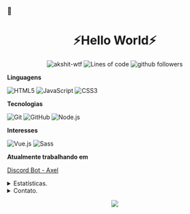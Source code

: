 ###  👋
<h1 align=center>⚡Hello World⚡</h1>

<p align="center">
    <img src="https://komarev.com/ghpvc/?username=gbrasil3g" alt="akshit-wtf" alt="Profile Views" />
    <img src="https://img.shields.io/badge/From%20Hello%20World%20I%27ve%20Written-100,000%20lines%20of%20code-yellow" alt="Lines of code" />
    <img src="https://img.shields.io/github/followers/gbrasil3g?label=Follow&style=social" alt="github followers" />
</p>

**Linguagens**

![HTML5](https://img.shields.io/badge/-HTML5-000000?style=for-the-badge&logo=HTML5)
![JavaScript](https://img.shields.io/badge/-JavaScript-000000?style=for-the-badge&logo=javascript)
![CSS3](https://img.shields.io/badge/-CSS3-000000?style=for-the-badge&logo=CSS3)

**Tecnologias**

![Git](https://img.shields.io/badge/-Git-000000?style=for-the-badge&logo=git&logoColor=F05032)
![GitHub](https://img.shields.io/badge/-GitHub-000000?style=for-the-badge&logo=github&logoColor=FFFFFF)
![Node.js](https://img.shields.io/badge/-Node.js-000000?style=for-the-badge&logo=node.js&logoColor=339933)

**Interesses**

![Vue.js](https://img.shields.io/badge/-Vue.js-000000?style=for-the-badge&logo=vue.js&logoColor=41B883)
![Sass](https://img.shields.io/badge/-Sass-000000?style=for-the-badge&logo=sass&logoColor=cd6799)

**Atualmente trabalhando em**

[Discord Bot - Axel](https://github.com/gbrasil3g)

<details>
      <summary>Estatísticas.</summary>
  <p align=center>
    <a href="https://github.com/gbrasil3g">
      <img align="center" src="https://github-readme-stats.vercel.app/api?username=gbrasil3g&show_icons=true&include_all_commits=true&show_icons=true&title_color=303030&icon_color=303030&text_color=303030&bg_color=ffffff&hide_border=true" alt="Guilherme's Statistics." />
      <img align="center" src="https://github-readme-stats.vercel.app/api/top-langs/?username=gbrasil3g&show_icons=true&show_icons=true&title_color=fff&icon_color=303030&text_color=303030&bg_color=ffffff&hide_border=true" alt="Peter's Statistics." />
    </a>
  </p>
</details>

<details>
      <summary>Contato.</summary>
  <p align=center>
    <a href="https://github.com/gbrasil3g">Github</a>
    <br>
    <a href="https://discord.com">Discord</a>
  </p>
</details>

 
 <p align = "center">
 <a href="https://github.com/gbrasil3g/"> 
  <img src = "https://camo.githubusercontent.com/1236c652f93862299eeebc5c6a7b25b73d2be80c/68747470733a2f2f6170692e616c6578666c69706e6f74652e6465762f6368616c6c656e67653f746578743d4d6164652b796f752b726561642c2b6c6f6c2669636f6e3d3130">
 </a>
 </p>
